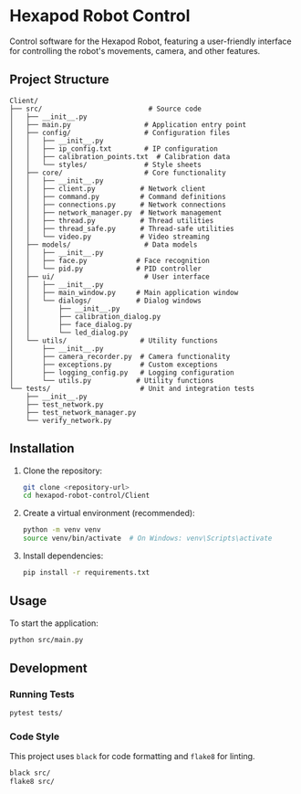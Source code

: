 # Hexapod Robot Control

Control software for the Hexapod Robot, featuring a user-friendly interface for controlling the robot's movements, camera, and other features.

## Project Structure

```
Client/
├── src/                          # Source code
│   ├── __init__.py
│   ├── main.py                  # Application entry point
│   ├── config/                  # Configuration files
│   │   ├── __init__.py
│   │   ├── ip_config.txt        # IP configuration
│   │   ├── calibration_points.txt  # Calibration data
│   │   └── styles/              # Style sheets
│   ├── core/                    # Core functionality
│   │   ├── __init__.py
│   │   ├── client.py           # Network client
│   │   ├── command.py          # Command definitions
│   │   ├── connections.py      # Network connections
│   │   ├── network_manager.py  # Network management
│   │   ├── thread.py           # Thread utilities
│   │   ├── thread_safe.py      # Thread-safe utilities
│   │   └── video.py            # Video streaming
│   ├── models/                  # Data models
│   │   ├── __init__.py
│   │   ├── face.py            # Face recognition
│   │   └── pid.py             # PID controller
│   ├── ui/                      # User interface
│   │   ├── __init__.py
│   │   ├── main_window.py     # Main application window
│   │   └── dialogs/           # Dialog windows
│   │       ├── __init__.py
│   │       ├── calibration_dialog.py
│   │       ├── face_dialog.py
│   │       └── led_dialog.py
│   └── utils/                  # Utility functions
│       ├── __init__.py
│       ├── camera_recorder.py  # Camera functionality
│       ├── exceptions.py       # Custom exceptions
│       ├── logging_config.py   # Logging configuration
│       └── utils.py           # Utility functions
└── tests/                      # Unit and integration tests
    ├── __init__.py
    ├── test_network.py
    ├── test_network_manager.py
    └── verify_network.py
```

## Installation

1. Clone the repository:
   ```bash
   git clone <repository-url>
   cd hexapod-robot-control/Client
   ```

2. Create a virtual environment (recommended):
   ```bash
   python -m venv venv
   source venv/bin/activate  # On Windows: venv\Scripts\activate
   ```

3. Install dependencies:
   ```bash
   pip install -r requirements.txt
   ```

## Usage

To start the application:

```bash
python src/main.py
```

## Development

### Running Tests

```bash
pytest tests/
```

### Code Style

This project uses `black` for code formatting and `flake8` for linting.

```bash
black src/
flake8 src/
```

